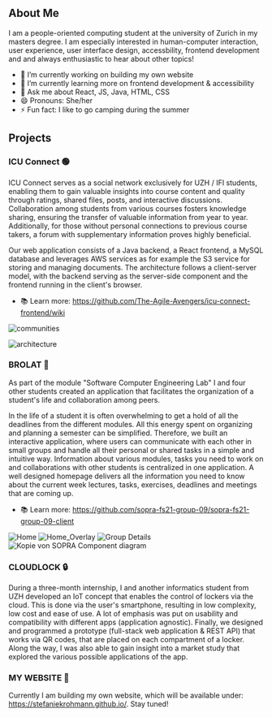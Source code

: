 ## About Me

I am a people-oriented computing student at the university of Zurich in my masters degree. I am especially interested in human-computer interaction, user experience, user interface design, accessbility, frontend development and and always enthusiastic to hear about other topics!

- 🔭 I’m currently working on building my own website
- 🌱 I’m currently learning more on frontend development & accessibility
- 💬 Ask me about React, JS, Java, HTML, CSS
- 😄 Pronouns: She/her
- ⚡ Fun fact: I like to go camping during the summer

## Projects

### ICU Connect 🟢
ICU Connect serves as a social network exclusively for UZH / IFI students, enabling them to gain valuable insights into course content and quality through ratings, shared files, posts, and interactive discussions. Collaboration among students from various courses fosters knowledge sharing, ensuring the transfer of valuable information from year to year. Additionally, for those without personal connections to previous course takers, a forum with supplementary information proves highly beneficial.

Our web application consists of a Java backend, a React frontend, a MySQL database and leverages AWS services as for example the S3 service for storing and managing documents. The architecture follows a client-server model, with the backend serving as the server-side component and the frontend running in the client's browser. 

- 📚 Learn more: https://github.com/The-Agile-Avengers/icu-connect-frontend/wiki

![communities](https://github.com/StefanieKrohmann/StefanieKrohmann/assets/71380307/8f50dfba-a3d8-45e3-b9b1-47305eec8cea)

![architecture](https://github.com/StefanieKrohmann/StefanieKrohmann/assets/71380307/09391d6f-d734-4585-a48b-de2d256709ec)


### BROLAT 📅

As part of the module "Software Computer Engineering Lab" I and four other students created an application that facilitates the organization of a student's life and collaboration among peers. 

In the life of a student it is often overwhelming to get a hold of all the deadlines from the different modules. All this energy spent on organizing and planning a semester can be simplified. Therefore, we built an interactive application, where users can communicate with each other in small groups and handle all their personal or shared tasks in a simple and intuitive way. Information about various modules, tasks you need to work on and collaborations with other students is centralized in one application. A well designed homepage delivers all the information you need to know about the current week lectures, tasks, exercises, deadlines and meetings that are coming up.

- 📚 Learn more: https://github.com/sopra-fs21-group-09/sopra-fs21-group-09-client

![Home](https://user-images.githubusercontent.com/71380307/145211269-629f98da-c2c9-4b91-a8f3-36e6ec8a424b.png)
![Home_Overlay](https://user-images.githubusercontent.com/71380307/145211791-1d02b95f-4b90-4e91-ba1d-2d5c9b010a75.png)
![Group Details](https://user-images.githubusercontent.com/71380307/145211741-5ba59a3f-efbf-4093-9771-fc7775fbd1ea.png)
![Kopie von SOPRA Component diagram](https://user-images.githubusercontent.com/71380307/112836531-06012100-909b-11eb-9229-60ce1b352361.png)



### CLOUDLOCK 🔒

During a three-month internship, I and another informatics student from UZH developed an IoT concept that enables the control of lockers via the cloud. This is done via the user's smartphone, resulting in low complexity, low cost and ease of use. A lot of emphasis was put on usability and compatibility with different apps (application agnostic). Finally, we designed and programmed a prototype (full-stack web application & REST API) that works via QR codes, that are placed on each compartment of a locker. Along the way, I was also able to gain insight into a market study that explored the various possible applications of the app.

### MY WEBSITE 👩
Currently I am building my own website, which will be available under: https://stefaniekrohmann.github.io/. Stay tuned!


